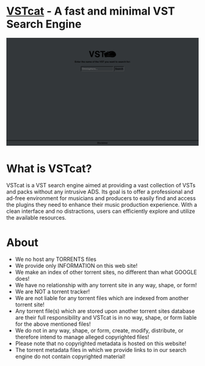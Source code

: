 # [VSTcat](https://ntho6.github.io/VSTcat/) - A fast and minimal VST Search Engine
<div align="center">
  <img src="/assets/media/preview.png" width="1200">
</div>

# What is VSTcat?

VSTcat is a VST search engine aimed at providing a vast collection of VSTs and packs without any intrusive ADS. Its goal is to offer a professional and ad-free environment for musicians and producers to easily find and access the plugins they need to enhance their music production experience. With a clean interface and no distractions, users can efficiently explore and utilize the available resources.

# About 

* We no host any TORRENTS files
* We provide only INFORMATION on this web site!
* We make an index of other torrent sites, no different than what GOOGLE does!
* We have no relationship with any torrent site in any way, shape, or form!
* We are NOT a torrent tracker!
* We are not liable for any torrent files which are indexed from another torrent site!
* Any torrent file(s) which are stored upon another torrent sites database are their full responsibility and VSTcat is in no way, shape, or form liable for the above mentioned files!
* We do not in any way, shape, or form, create, modify, distribute, or therefore intend to manage alleged copyrighted files!
* Please note that no copyrighted metadata is hosted on this website!
* The torrent metadata files in which we provide links to in our search engine do not contain copyrighted material!
